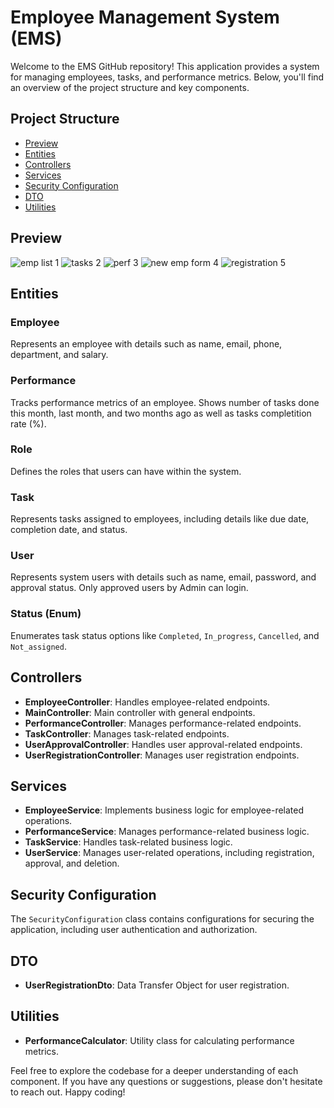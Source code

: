 # Employee Management System (EMS)

Welcome to the EMS GitHub repository! This application provides a system for managing employees, tasks, and performance metrics. Below, you'll find an overview of the project structure and key components.

## Project Structure
- [Preview](#preview)
- [Entities](#entities)
- [Controllers](#controllers)
- [Services](#services)
- [Security Configuration](#security-configuration)
- [DTO](#dto)
- [Utilities](#utilities)

## Preview
![emp list 1](https://github.com/user-attachments/assets/9fa2d204-50a0-4947-8b5d-dbeb15123e1e)
![tasks 2](https://github.com/user-attachments/assets/2cfb76a3-2732-4947-99f9-78256520738e)
![perf 3](https://github.com/user-attachments/assets/67415656-4849-408d-9665-494a85675927)
![new emp form 4](https://github.com/user-attachments/assets/d774907f-bf91-4456-86a7-6ea0ee56489a)
![registration 5](https://github.com/user-attachments/assets/2ef1a74a-5ca4-46bc-aae7-353093c4f25a)

## Entities

### Employee
Represents an employee with details such as name, email, phone, department, and salary.

### Performance
Tracks performance metrics of an employee. Shows number of tasks done this month, last month, and two months ago as well
as tasks completition rate (%).

### Role
Defines the roles that users can have within the system.

### Task
Represents tasks assigned to employees, including details like due date, completion date, and status.

### User
Represents system users with details such as name, email, password, and approval status.
Only approved users by Admin can login.

### Status (Enum)
Enumerates task status options like `Completed`, `In_progress`, `Cancelled`, and `Not_assigned`.

## Controllers

- **EmployeeController**: Handles employee-related endpoints.
- **MainController**: Main controller with general endpoints.
- **PerformanceController**: Manages performance-related endpoints.
- **TaskController**: Manages task-related endpoints.
- **UserApprovalController**: Handles user approval-related endpoints.
- **UserRegistrationController**: Manages user registration endpoints.

## Services

- **EmployeeService**: Implements business logic for employee-related operations.
- **PerformanceService**: Manages performance-related business logic.
- **TaskService**: Handles task-related business logic.
- **UserService**: Manages user-related operations, including registration, approval, and deletion.

## Security Configuration

The `SecurityConfiguration` class contains configurations for securing the application, including user authentication and authorization.

## DTO

- **UserRegistrationDto**: Data Transfer Object for user registration.

## Utilities

- **PerformanceCalculator**: Utility class for calculating performance metrics.

Feel free to explore the codebase for a deeper understanding of each component. If you have any questions or suggestions, please don't hesitate to reach out. Happy coding!
